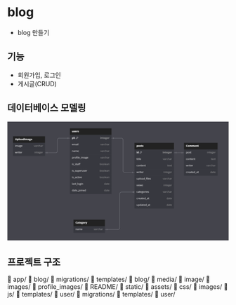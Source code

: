 # blog
- blog 만들기
## 기능

- 회원가입, 로그인
- 게시글(CRUD)

## 데이터베이스 모델링
![ERD](/README/ERD.png)

## 프로젝트 구조
📁 app/
📁 blog/
  📁 migrations/
  📁 templates/
    📁 blog/
📁 media/
  📁 image/
  📁 images/
  📁 profile_images/
📁 README/
📁 static/
  📁 assets/
  📁 css/
  📁 images/
  📁 js/
📁 templates/
📁 user/
  📁 migrations/
  📁 templates/
    📁 user/
